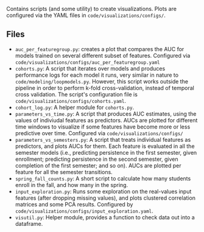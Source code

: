 Contains scripts (and some utility) to create visualizations. Plots are configured via the YAML files in `code/visualizations/configs/`.

## Files

* `auc_per_featuregroup.py`: creates a plot that compares the AUC for models trained on several different subset of features. Configured via `code/visualizations/configs/auc_per_featuregroup.yaml`
* `cohorts.py`: A script that iterates over models and produces performance logs for each model it runs, very similar in nature to `code/modeling/loopmodels.py`. However, this script works outside the pipeline in order to perform k-fold cross-validation, instead of temporal cross validation. The script's configuration file is `code/visualizations/configs/cohorts.yaml`.
* `cohort_log.py`: A helper module for `cohorts.py`.
* `parameters_vs_time.py`: A script that produces AUC estimates, using the values of indiviudal features as predictors. AUCs are plotted for different time windows to visualize if some features have become more or less predictive over time. Configured via `code/visualizations/configs/`
* `parameters_vs_semesters.py`: A script that treats individual features as predictors, and plots AUCs for them. Each feature is evaluated in all the semester models (i.e., predicting persistence in the first semester, given enrollment; predicting persistence in the second semester, given completion of the first semester; and so on). AUCs are plotted per feature for all the semester transitions.
* `spring_fall_counts.py`: A short script to calculate how many students enroll in the fall, and how many in the spring.
* `input_exploration.py`: Runs some exploration on the real-values input features (after dropping missing values), and plots clustered correlation matrices and some PCA results. Configured by `code/visualizations/configs/input_exploration.yaml`.
* `visutil.py`: Helper module, provides a function to check data out into a dataframe.